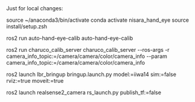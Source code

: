 ## 


Just for local changes:

source ~/anaconda3/bin/activate
conda activate nisara_hand_eye
source install/setup.zsh

ros2 run auto-hand-eye-calib auto-hand-eye-calib


ros2 run charuco_calib_server charuco_calib_server --ros-args -r camera_info_topic:=/camera/camera/color/camera_info --param camera_info_topic:=/camera/camera/color/camera_info


ros2 launch lbr_bringup bringup.launch.py model:=iiwa14 sim:=false rviz:=true moveit:=true

ros2 launch realsense2_camera rs_launch.py publish_tf:=false
